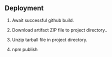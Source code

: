 ## Deployment

1. Await successful github build.

2. Download artifact ZIP file to project directory..

3. Unzip tarball file in project directory.

4. npm publish <tarball>

